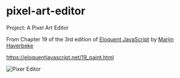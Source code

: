 # pixel-art-editor
Project: A Pixel Art Editor 

From Chapter 19 of the 3rd edition of [Eloquent JavaScript](https://eloquentjavascript.net) by [Marijn Haverbeke](https://twitter.com/MarijnJH)

https://eloquentjavascript.net/19_paint.html

![Pixer Editor](https://eloquentjavascript.net/img/pixel_editor.png)
